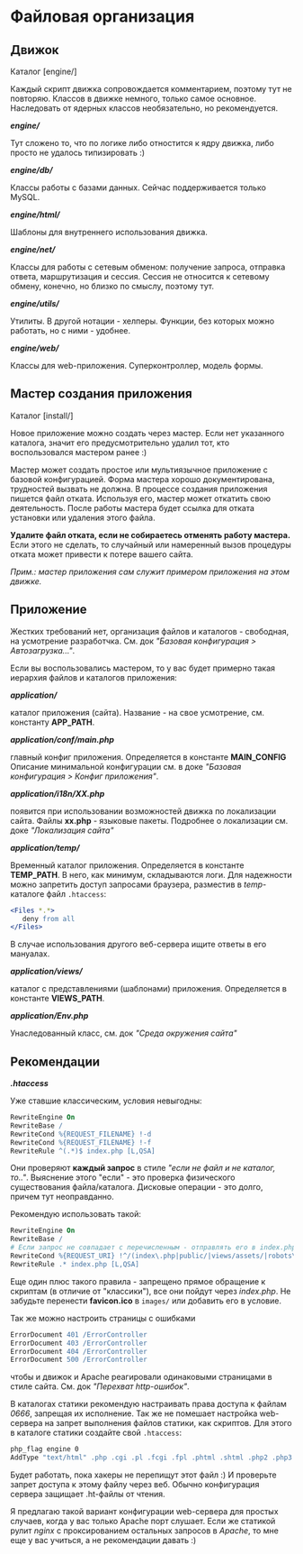 # Файловая организация

## Движок

Каталог [engine/] 

Каждый скрипт движка сопровождается комментарием, поэтому тут не повторяю. Классов в движке немного, только самое основное. Наследовать от ядерных классов необязательно, но рекомендуется. 

***engine/***

Тут сложено то, что по логике либо отностится к ядру движка, либо просто не удалось типизировать :)

***engine/db/***

Классы работы с базами данных. Сейчас поддерживается только MySQL.

***engine/html/***

Шаблоны для внутреннего использования движка.

***engine/net/***

Классы для работы с сетевым обменом: получение запроса, отправка ответа, маршрутизация и сессия. Сессия не относится к сетевому обмену, конечно, но близко по смыслу, поэтому тут.

***engine/utils/***

Утилиты. В другой нотации - хелперы. Функции, без которых можно работать, но с ними - удобнее.

***engine/web/***

Классы для web-приложения. Суперконтроллер, модель формы.

## Мастер создания приложения

Каталог [install/]

Новое приложение можно создать через мастер. Если нет указанного каталога, значит его предусмотрительно удалил тот, кто воспользовался мастером ранее :)

Мастер может создать простое или мультиязычное приложение с базовой конфигурацией. Форма мастера хорошо документирована, трудностей вызвать не должна. В процессе создания приложения пишется файл отката. Используя его, мастер может откатить свою деятельность. После работы мастера будет ссылка для отката установки или удаления этого файла. 

**Удалите файл отката, если не собираетесь отменять работу мастера.** Если этого не сделать, то случайный или намеренный вызов процедуры отката может привести к потере вашего сайта. 

*Прим.: мастер приложения сам служит примером приложения на этом движке.*

## Приложение

Жестких требований нет, организация файлов и каталогов - свободная, на усмотрение разработчка. См. док *"Базовая конфигурация > Автозагрузка..."*.

Если вы воспользовались мастером, то у вас будет примерно такая иерархия файлов и каталогов приложения:

***application/***

каталог приложения (сайта). Название - на свое усмотрение, см. константу **APP_PATH**.

***application/conf/main.php***

главный конфиг приложения. Определяется в константе **MAIN_CONFIG** Описание минимальной конфигурации см. в доке *"Базовая конфигурация > Конфиг приложения"*. 

***application/i18n/XX.php***

появится при использовании возможностей движка по локализации сайта. Файлы **xx.php** - языковые пакеты. Подробнее о локализации см. доке *"Локализация сайта"*

***application/temp/*** 

Временный каталог приложения. Определяется в константе **TEMP_PATH**. В него, как минимум, складываются логи. Для надежности можно запретить доступ запросами браузера, разместив в *temp*-каталоге файл `.htaccess`:

```Apache
<Files *.*>
   deny from all
</Files>
```

В случае использования другого веб-сервера ищите ответы в его мануалах. 

***application/views/*** 

каталог с представлениями (шаблонами) приложения. Определяется в константе **VIEWS_PATH**.

***application/Env.php***

Унаследованный класс, см. док *"Среда окружения сайта"*

## Рекомендации

***.htaccess***

Уже ставшие классическим, условия невыгодны:

```Apache
RewriteEngine On
RewriteBase /
RewriteCond %{REQUEST_FILENAME} !-d
RewriteCond %{REQUEST_FILENAME} !-f
RewriteRule ^(.*)$ index.php [L,QSA]
```

Они проверяют **каждый запрос** в стиле *"если не файл и не каталог, то.."*. Выяснение этого "если" - это проверка физического существования файла/каталога. Дисковые операции - это долго, причем тут неоправданно.

Рекомендую использовать такой:

```Apache
RewriteEngine On
RewriteBase /
# Если запрос не совпадает с перечисленным - отправлять его в index.php
RewriteCond %{REQUEST_URI} !^/(index\.php|public/|views/assets/|robots\.txt|sitemap\.xml)
RewriteRule .* index.php [L,QSA]
```

Еще один плюс такого правила - запрещено прямое обращение к скриптам (в отличие от "классики"), все они пойдут через *index.php*. Не забудьте перенести **favicon.ico** в `images/` или добавить его в условие.

Так же можно настроить страницы с ошибками 

```Apache
ErrorDocument 401 /ErrorController
ErrorDocument 403 /ErrorController
ErrorDocument 404 /ErrorController
ErrorDocument 500 /ErrorController
```
 
чтобы и движок и Apache реагировали одинаковыми страницами в стиле сайта. См. док *"Перехват http-ошибок"*.

В каталогах статики рекомендую настраивать права доступа к файлам *0666*, запрещая их исполнение. Так же не помешает настройка web-сервера на запрет выполнения файлов статики, как скриптов. Для этого в каталоге статики создайте свой `.htaccess`:

```Apache
php_flag engine 0
AddType "text/html" .php .cgi .pl .fcgi .fpl .phtml .shtml .php2 .php3 .php4 .php5 .asp .jsp
```

Будет работать, пока хакеры не перепищут этот файл :) И проверьте запрет доступа к этому файлу через веб. Обычно конфигурация сервера защищает .ht-файлы от чтения.

Я предлагаю такой вариант конфигурации web-сервера для простых случаев, когда у вас только Apache порт слушает. Если же статикой рулит *nginx* с проксированием остальных запросов в *Apache*, то мне еще у вас учиться, а не рекомендации давать :)
